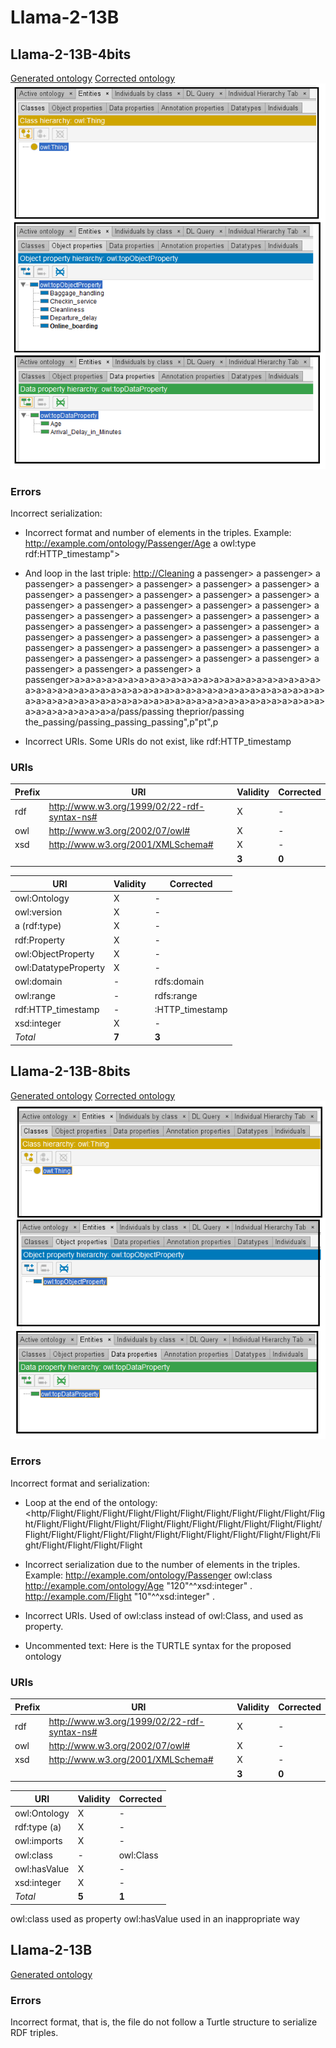 # Llama-2-13B

## Llama-2-13B-4bits

[Generated ontology](./4bits_ontology.txt)
[Corrected ontology](./4bits_ontology_corrected.txt)
![](./4bits_ontology_corrected.png)

### Errors

Incorrect serialization: 
-   Incorrect format and number of elements in the triples. Example:
    <http://example.com/ontology/Passenger/Age> a owl:type rdf:HTTP_timestamp">

-   And loop in the last triple:
    <http://Cleaning> a passenger> a passenger> a passenger> a passenger> a passenger> a passenger> a passenger> a passenger> a passenger> a passenger> a passenger> a passenger> a passenger> a passenger> a passenger> a passenger> a passenger> a passenger> a passenger> a passenger> a passenger> a passenger> a passenger> a passenger> a passenger> a passenger> a passenger> a passenger> a passenger> a passenger> a passenger> a passenger> a passenger> a passenger> a passenger> a passenger> a passenger> a passenger> a passenger> a passenger> a passenger> a passenger> a passenger> a passenger> a passenger> a passenger>a>a>a>a>a>a>a>a>a>a>a>a>a>a>a>a>a>a>a>a>a>a>a>a>a>a>a>a>a>a>a>a>a>a>a>a>a>a>a>a>a>a>a>a>a>a>a>a>a>a>a>a>a>a>a>a>a>a>a>a>a>a>a>a>a>a>a>a>a>a>a>a>a>a>a>a>a>a>a>a>a>a>a>a>a>a>a>a/pass/passing theprior/passing the_passing/passing_passing_passing",p"pt",p

-   Incorrect URIs. Some URIs do not exist, like rdf:HTTP_timestamp


### URIs

| Prefix | URI                                           | Validity | Corrected |
|--------|-----------------------------------------------|----------|-----------|
| rdf    | http://www.w3.org/1999/02/22-rdf-syntax-ns#   | X        | -         |
| owl    | http://www.w3.org/2002/07/owl#                | X        | -         |
| xsd    | http://www.w3.org/2001/XMLSchema#             | X        | -         |
|        |                                               | **3**    | **0**     |


| URI                 | Validity | Corrected      |
|---------------------|----------|----------------|
| owl:Ontology        | X        | -              |
| owl:version         | X        | -              |
| a (rdf:type)        | X        | -              |
| rdf:Property        | X        | -              |
| owl:ObjectProperty  | X        | -              |
| owl:DatatypeProperty| X        | -              |
| owl:domain          | -        | rdfs:domain    |
| owl:range           | -        | rdfs:range     |
| rdf:HTTP_timestamp  | -        | :HTTP_timestamp|
| xsd:integer         | X        | -              |
| *Total*             | **7**    | **3**          |


## Llama-2-13B-8bits

[Generated ontology](./8bits_ontology.txt)
[Corrected ontology](./8bits_ontology_corrected.txt)
![](./8bits_ontology_corrected.png)

### Errors

Incorrect format and serialization:
-   Loop at the end of the ontology:
    <http/Flight/Flight/Flight/Flight/Flight/Flight/Flight/Flight/Flight/Flight/Flight/Flight/Flight/Flight/Flight/Flight/Flight/Flight/Flight/Flight/Flight/Flight/Flight/Flight/Flight/Flight/Flight/Flight/Flight/Flight/Flight/Flight/Flight/Flight/Flight/Flight/Flight/Flight

-   Incorrect serialization due to the number of elements in the triples. Example:
    <http://example.com/ontology/Passenger> owl:class <http://example.com/ontology/Age> "120"^^xsd:integer" .
    <http://example.com/Flight> "10"^^xsd:integer" .

-   Incorrect URIs. Used of owl:class instead of owl:Class, and used as property.

-   Uncommented text: 
    Here is the TURTLE syntax for the proposed ontology


### URIs

| Prefix | URI                                           | Validity | Corrected |
|--------|-----------------------------------------------|----------|-----------|
| rdf    | http://www.w3.org/1999/02/22-rdf-syntax-ns#   | X        | -         |
| owl    | http://www.w3.org/2002/07/owl#                | X        | -         |
| xsd    | http://www.w3.org/2001/XMLSchema#             | X        | -         |
|        |                                               | **3**    | **0**     |

| URI           | Validity | Corrected   |
|---------------|----------|-------------|
| owl:Ontology  | X        | -           |
| rdf:type (a)  | X        | -           |
| owl:imports   | X        | -           |
| owl:class     | -        | owl:Class   |
| owl:hasValue  | X        | -           |
| xsd:integer   | X        | -           |
| *Total*       | **5**    | **1**       |

owl:class used as property
owl:hasValue used in an inappropriate way


## Llama-2-13B

[Generated ontology](./all_ontology.txt)

### Errors

Incorrect format, that is, the file do not follow a Turtle structure to serialize RDF triples.